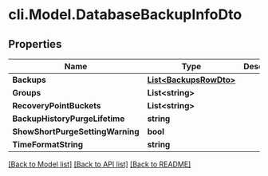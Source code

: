 # cli.Model.DatabaseBackupInfoDto

## Properties

Name | Type | Description | Notes
------------ | ------------- | ------------- | -------------
**Backups** | [**List&lt;BackupsRowDto&gt;**](BackupsRowDto.md) |  | [optional] 
**Groups** | **List&lt;string&gt;** |  | [optional] 
**RecoveryPointBuckets** | **List&lt;string&gt;** |  | [optional] 
**BackupHistoryPurgeLifetime** | **string** |  | [optional] 
**ShowShortPurgeSettingWarning** | **bool** |  | [optional] 
**TimeFormatString** | **string** |  | [optional] 

[[Back to Model list]](../README.md#documentation-for-models) [[Back to API list]](../README.md#documentation-for-api-endpoints) [[Back to README]](../README.md)

